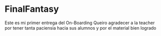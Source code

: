 # FinalFantasy
Este es mi primer entrega del On-Boarding 
Queiro agradecer a la teacher por tener tanta paciensia hacia sus alumnos y por el material bien logrado 
